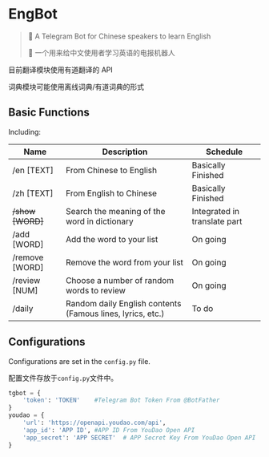 # EngBot
> 🤖 A Telegram Bot for Chinese speakers to learn English
>
> 🤖 一个用来给中文使用者学习英语的电报机器人

目前翻译模块使用有道翻译的 API

词典模块可能使用离线词典/有道词典的形式

## Basic Functions
Including:

| Name             | Description                                                | Schedule                     |
| ---------------- | ---------------------------------------------------------- | ---------------------------- |
| /en [TEXT]       | From Chinese to English                                    | Basically Finished           |
| /zh [TEXT]       | From English to Chinese                                    | Basically Finished           |
| ~~/show [WORD]~~ | Search the meaning of the word in dictionary               | Integrated in translate part |
| /add [WORD]      | Add the word to your list                                  | On going                     |
| /remove [WORD]   | Remove the word from your list                             | On going                     |
| /review [NUM]    | Choose a number of random words to review                  | On going                     |
| /daily           | Random daily English contents (Famous lines, lyrics, etc.) | To do                        |

## Configurations

Configurations are set in the `config.py` file.

配置文件存放于`config.py`文件中。

```python
tgbot = {
    'token': 'TOKEN'	#Telegram Bot Token From @BotFather
}
youdao = {
    'url': 'https://openapi.youdao.com/api',
    'app_id': 'APP ID',	#APP ID From YouDao Open API
    'app_secret': 'APP SECRET'	# APP Secret Key From YouDao Open API
}
```

